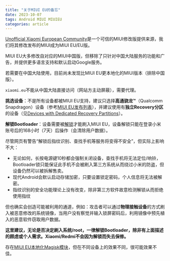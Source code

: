 ```yaml
---
title: "关于MIUI EU的备忘"
date: 2023-10-07
tags: Android MIUI MIUIEU
categories: article
---
```


[Unofficial Xiaomi European Community](https://xiaomi.eu/community/)是一个可信的MIUI修改版提供来源，我们将其修改发布的MIUI成为MIUI EU/EU版。

MIUI EU大多修改自对应的MIUI中国版，但移除了只针对中国大陆服务的功能和广告，并提供更多语言支持和默认启动Google服务。

若需要在中国大陆使用，目前尚未发现比MIUI EU更本地化的MIUI版本（排除中国版）。

`xiaomi.eu`不能从中国大陆直接访问（网站方主动屏蔽），需要代理。

**挑选设备**：不是所有设备都被MIUI EU支持，建议只选择**高通骁龙™**（Qualcomm Snapdragon）设备（参考[MIUI EU发布列表](https://xiaomi.eu/community/forums/miui-rom-releases.103/)），并建议使用有**独立Recovery分区**的设备（见[Devices with Dedicated Recovery Partitions](https://xiaomi.eu/community/threads/installing-a-custom-recovery.67841/)）。

**解锁Bootloader**：设备需要被[解锁](https://www.miui.com/unlock/index.html)才能刷入MIUI EU，设备解锁只能在登录小米账号后的168小时（7天）后操作（会清除用户数据）。

尽管网页有警告“解锁后指纹识别、查找手机等服务将变得不安全”，但实际上影响不大：

* 无论如何，长按电源键10秒都会强制关闭设备，查找手机将无法定位/响铃，Bootloader锁只能保证此手机不会被刷入第三方系统从而绕过小米的防盗，但设备仍然可以被拆解售卖。
* 现代Android会默认启动存储加密，只要设置锁定密码，个人信息将无法被解密。
* 指纹识别的安全功能理论上没有改变，除非第三方软件故意检测解锁从而拒绝使用指纹

但也确实会创造可能被利用的通道，例如：攻击者可以通过**物理接触设备**的方式刷入被恶意修改的系统镜像，当用户没有察觉并输入锁屏密码后，利用镜像中预先植入的恶意软件窃取用户数据。

**这里建议，无论是否决定刷入系统/root，一律解锁Bootloader，除非有上面描述的顾虑或个人需求。Xiaomi/Redmi不会因为解锁而失去保修。**

存在[MIUI EU本地化Magisk模块](https://blog.minamigo.moe/archives/184)，但在不同设备上的效果不同，很可能效果不佳。
